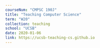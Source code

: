 ```yaml
---
courseNum: "CMPSC 190J"
title: "Teaching Computer Science"
term: "W20"
collection: teaching
school: "UCSB"
date: 2020-01-06
link: https://ucsb-teaching-cs.github.io
---
```


